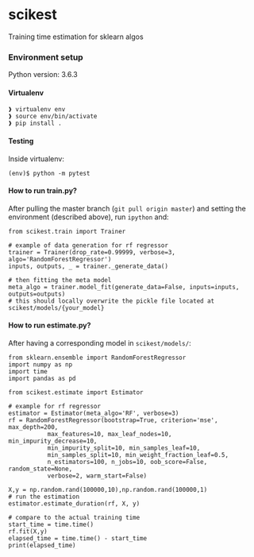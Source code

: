 # scikest
Training time estimation for sklearn algos
### Environment setup
Python version: 3.6.3
#### Virtualenv
```
❱ virtualenv env
❱ source env/bin/activate
❱ pip install .
```

#### Testing
Inside virtualenv:
```
(env)$ python -m pytest
```
#### How to run train.py?

After pulling the master branch (`git pull origin master`) and setting the environment (described above),
run `ipython` and:

```
from scikest.train import Trainer

# example of data generation for rf regressor
trainer = Trainer(drop_rate=0.99999, verbose=3, algo='RandomForestRegressor')
inputs, outputs, _ = trainer._generate_data()

# then fitting the meta model
meta_algo = trainer.model_fit(generate_data=False, inputs=inputs, outputs=outputs)
# this should locally overwrite the pickle file located at scikest/models/{your_model}
```
#### How to run estimate.py?

After having a corresponding model in `scikest/models/`:

```
from sklearn.ensemble import RandomForestRegressor
import numpy as np
import time
import pandas as pd

from scikest.estimate import Estimator

# example for rf regressor
estimator = Estimator(meta_algo='RF', verbose=3)
rf = RandomForestRegressor(bootstrap=True, criterion='mse', max_depth=200,
           max_features=10, max_leaf_nodes=10, min_impurity_decrease=10,
           min_impurity_split=10, min_samples_leaf=10,
           min_samples_split=10, min_weight_fraction_leaf=0.5,
           n_estimators=100, n_jobs=10, oob_score=False, random_state=None,
           verbose=2, warm_start=False)

X,y = np.random.rand(100000,10),np.random.rand(100000,1)
# run the estimation
estimator.estimate_duration(rf, X, y)

# compare to the actual training time
start_time = time.time()
rf.fit(X,y)
elapsed_time = time.time() - start_time
print(elapsed_time)
```